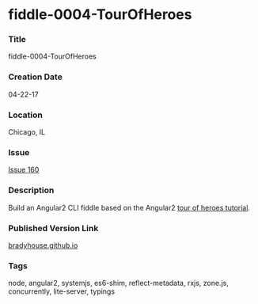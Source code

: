 fiddle-0004-TourOfHeroes
======


### Title

fiddle-0004-TourOfHeroes


### Creation Date

04-22-17


### Location

Chicago, IL


### Issue

[Issue 160](https://github.com/bradyhouse/house/issues/160)


### Description

Build an Angular2 CLI fiddle based on the Angular2 [tour of heroes tutorial](https://angular.io/docs/ts/latest/tutorial/).


### Published Version Link

[bradyhouse.github.io](http://bradyhouse.github.io/angular2-cli/fiddle-0004-TourOfHeroes/dashboard)


### Tags

node, angular2, systemjs, es6-shim, reflect-metadata, rxjs, zone.js, concurrently, lite-server, typings
